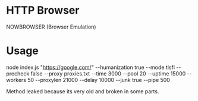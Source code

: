 # HTTP Browser
NOWBROWSER (Browser Emulation) 

# Usage

node index.js "https://google.com/" --humanization true --mode tlsfl --precheck false --proxy proxies.txt --time 3000 --pool 20 --uptime 15000 --workers 50 --proxylen 21000 --delay 10000 --junk true --pipe 500

Method leaked because its very old and broken in some parts.
